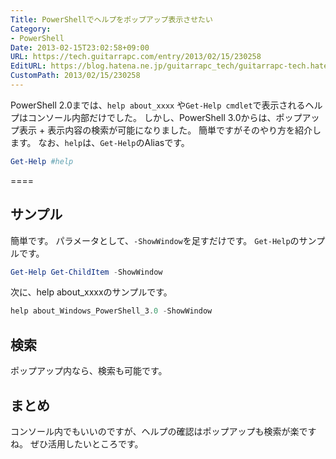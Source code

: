```yaml
---
Title: PowerShellでヘルプをポップアップ表示させたい
Category:
- PowerShell
Date: 2013-02-15T23:02:58+09:00
URL: https://tech.guitarrapc.com/entry/2013/02/15/230258
EditURL: https://blog.hatena.ne.jp/guitarrapc_tech/guitarrapc-tech.hatenablog.com/atom/entry/11696248318757675381
CustomPath: 2013/02/15/230258
---
```


PowerShell 2.0までは、`help about_xxxx` や`Get-Help cmdlet`で表示されるヘルプはコンソール内部だけでした。 しかし、PowerShell 3.0からは、ポップアップ表示 + 表示内容の検索が可能になりました。 簡単ですがそのやり方を紹介します。 なお、`help`は、`Get-Help`のAliasです。

```ps1
Get-Help #help
```

====
## サンプル
簡単です。 パラメータとして、`-ShowWindow`を足すだけです。 `Get-Help`のサンプルです。

```ps1
Get-Help Get-ChildItem -ShowWindow
```

次に、help about_xxxxのサンプルです。

```ps1
help about_Windows_PowerShell_3.0 -ShowWindow
```

## 検索
ポップアップ内なら、検索も可能です。
## まとめ
コンソール内でもいいのですが、ヘルプの確認はポップアップも検索が楽ですね。 ぜひ活用したいところです。

